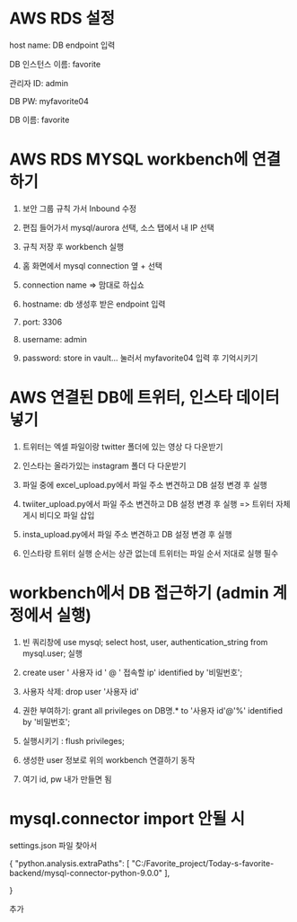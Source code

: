 # AWS RDS 설정
host name: DB endpoint 입력

DB 인스턴스 이름: favorite

관리자 ID: admin

DB PW: myfavorite04

DB 이름: favorite

# AWS RDS MYSQL workbench에 연결하기
1. 보안 그룹 규칙 가서 Inbound 수정
   
2. 편집 들어가서 mysql/aurora 선택, 소스 탭에서 내 IP 선택
   
3. 규칙 저장 후 workbench 실행
 
4. 홈 화면에서 mysql connection 옆 + 선택
  
5. connection name => 맘대로 하십쇼
 
6. hostname: db 생성후 받은 endpoint 입력
 
7. port: 3306

8. username: admin
 
9. password: store in vault...  눌러서 myfavorite04 입력 후 기억시키기

# AWS 연결된 DB에 트위터, 인스타 데이터 넣기
1. 트위터는 엑셀 파일이랑 twitter 폴더에 있는 영상 다 다운받기

2. 인스타는 올라가있는 instagram 폴더 다 다운받기

3. 파일 중에 excel_upload.py에서 파일 주소 변견하고 DB 설정 변경 후 실행

4. twiiter_upload.py에서 파일 주소 변견하고 DB 설정 변경 후 실행 => 트위터 자체 게시 비디오 파일 삽입

5. insta_upload.py에서 파일 주소 변견하고 DB 설정 변경 후 실행

6. 인스타랑 트위터 실행 순서는 상관 없는데 트위터는 파일 순서 저대로 실행 필수

# workbench에서 DB 접근하기 (admin 계정에서 실행)
1. 빈 쿼리창에
   use mysql; 
   select host, user, authentication_string from mysql.user; 실행

2. create user ' 사용자 id ' @ ' 접속할 ip' identified by '비밀번호';

3. 사용자 삭제: drop user '사용자 id'

4. 권한 부여하기: grant all privileges on DB명.* to '사용자 id'@'%' identified by '비밀번호';

5. 실행시키기 : flush privileges;

6. 생성한 user 정보로 위의 workbench 연결하기 동작

7. 여기 id, pw 내가 만들면 됨

# mysql.connector import 안될 시
settings.json 파일 찾아서

{
    "python.analysis.extraPaths": [
    "C:/Favorite_project/Today-s-favorite-backend/mysql-connector-python-9.0.0"
],

}

추가
